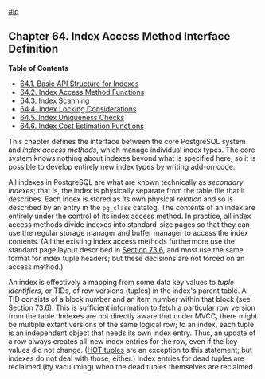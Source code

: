 [#id](#INDEXAM)

## Chapter 64. Index Access Method Interface Definition

**Table of Contents**

- [64.1. Basic API Structure for Indexes](index-api)
- [64.2. Index Access Method Functions](index-functions)
- [64.3. Index Scanning](index-scanning)
- [64.4. Index Locking Considerations](index-locking)
- [64.5. Index Uniqueness Checks](index-unique-checks)
- [64.6. Index Cost Estimation Functions](index-cost-estimation)

This chapter defines the interface between the core PostgreSQL system and _index access methods_, which manage individual index types. The core system knows nothing about indexes beyond what is specified here, so it is possible to develop entirely new index types by writing add-on code.

All indexes in PostgreSQL are what are known technically as _secondary indexes_; that is, the index is physically separate from the table file that it describes. Each index is stored as its own physical _relation_ and so is described by an entry in the `pg_class` catalog. The contents of an index are entirely under the control of its index access method. In practice, all index access methods divide indexes into standard-size pages so that they can use the regular storage manager and buffer manager to access the index contents. (All the existing index access methods furthermore use the standard page layout described in [Section 73.6](storage-page-layout), and most use the same format for index tuple headers; but these decisions are not forced on an access method.)

An index is effectively a mapping from some data key values to _tuple identifiers_, or TIDs, of row versions (tuples) in the index's parent table. A TID consists of a block number and an item number within that block (see [Section 73.6](storage-page-layout)). This is sufficient information to fetch a particular row version from the table. Indexes are not directly aware that under MVCC, there might be multiple extant versions of the same logical row; to an index, each tuple is an independent object that needs its own index entry. Thus, an update of a row always creates all-new index entries for the row, even if the key values did not change. ([HOT tuples](storage-hot) are an exception to this statement; but indexes do not deal with those, either.) Index entries for dead tuples are reclaimed (by vacuuming) when the dead tuples themselves are reclaimed.
